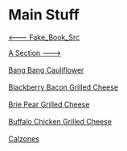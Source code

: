 # Main Stuff

[<--- Fake_Book_Src](../fake_book_src.md)

[A Section --->](./a-section/a-section.md)<br><br>
[Bang Bang Cauliflower](./bang-bang-cauliflower.md)<br><br>
[Blackberry Bacon Grilled Cheese](./blackberry-bacon-grilled-cheese.md)<br><br>
[Brie Pear Grilled Cheese](./brie-pear-grilled-cheese.md)<br><br>
[Buffalo Chicken Grilled Cheese](./buffalo-chicken-grilled-cheese.md)<br><br>
[Calzones](./calzones.md)<br><br>
